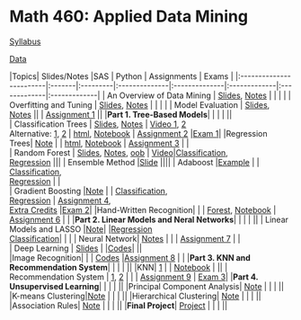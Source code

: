 # Math 460: Applied Data Mining

[Syllabus](m460syllabus.html)

[Data](data.html)

|Topics| Slides/Notes |SAS | Python | Assignments | Exams |
|:------------------------|:-------|:---------|:--------------|:--------------|:-------------|:-------------|:-------------|
| An Overview of Data Mining    | [Slides](slides/intro.html), [Notes]()      |        |             |       |
| Overfitting and Tuning  | [Slides](slides/overfitting.pdf), [Notes](slides/overfitting_note.pdf )     |        |            |       |
| Model Evaluation              | [Slides](slides/measuring_performance.pdf), [Notes](slides/measuring_performance_note.pdf)     ||      |   [Assignment 1](assignments/Math460_Assignment1.html)    ||
|**Part 1. Tree-Based Models**|  | |  | ||  
| Classification Trees          | [Slides](slides/fa21_classification_tree2_original.pdf), [Notes](slides/fa23_classification_tree2_note.pdf)     | [Video 1](https://bryant.hosted..com//Pages/Viewer.aspx?id=149629c1-f821-4b97-9c2f-b088010c70e4), [2](https://bryant.hosted..com//Pages/Viewer.aspx?id=cacc4e6b-a4e5-4628-b8ee-b08a010b2c11) <br> Alternative: [1](https://bryant.hosted..com//Pages/Viewer.aspx?id=5d52b5d5-d4c7-4c26-b97f-af1e010b9304), [2](https://bryant.hosted..com//Pages/Viewer.aspx?id=1b1ea9bc-81dd-48c8-a8c9-af20010860b9)     | [html](python/fa23/tree_classification.html),  [Notebook](python/fa23/tree_classification.ipynb)         |  [Assignment 2](assignments/Math460_Assignment2.html)     |[Exam 1](exams/Exam1/Exam1_fa22.html)|
|Regression Trees| [Note](slides/Regression_Trees.pdf) |  | [html](python/fa23/tree_regression.html), [Notebook](python/fa23/tree_regression.ipynb)  | [Assignment 3](assignments/assignment3_fa23.html)  | |  
| Random Forest                 | [Slides](slides/rf.pdf), [Notes](slides/rf_note_fa23.pdf), [oob](slides/oob.pdf)    |  [Video](https://bryant.hosted..com//Pages/Viewer.aspx?id=3d0f4009-d088-40d0-b457-b0910102e606)|[Classification](python/fa23/rf_classification.html), <br> [Regression](python/fa23/rf_regression.html) |||
| Ensemble Method  |[Slide](gganimate/boosting3.html) ||||
| Adaboost                      |[Example](gganimate/adaboost.html)          |          |  [Classification](python/fa23/adaboost_classification.html), <br> [Regression](python/fa23/adaboost_regression.html)       |  |     
| Gradient Boosting                      |[Note](slides/Adaboost_note.pdf)                   |        |  [Classification](python/fa23/gb_classification.html), <br> [Regression](python/fa23/gb_regression.html)      |  [Assignment 4](assignments/assignment4_fa23.html), <br> [Extra Credits](assignments/assignment5_fa23.html)  |[Exam 2](exams/Exam2/Exam2.html)|
|Hand-Written Recognition|  | | [Forest](python/digits/fa23/image_recognition_rf.html), [Notebook](python/digits/fa23/image_recognition_rf.ipynb) | [Assignment 6](assignments/assignment6_fa23.html) |  |
|**Part 2. Linear Models and Neral Networks**|  | |  | || 
| Linear Models and LASSO       |[Note](gganimate/lm_fa23.pdf)|     |[Regression](python/lasso_regression_practice.html)<br> [Classification](python/lasso_classification_fa21.html)|    |  |
| Neural Network|   [Notes](notes/nn.pdf)           |     |        |   [Assignment 7](assignments/assignment7_fa23.html)         |  |     
| Deep Learning | [Slides](gganimate/cnn.html)  |     |[Codes](https://colab.research.google.com/drive/1tSF1TJrGnneJ3fScV3PUQQk5PiGQuK5l?usp=sharing)|  ||  
|Image Recognition| | | [Codes](https://colab.research.google.com/drive/1w08iZYxummujaJ3u_NRBWKQxPpF3BL2H?authuser=1)  |[Assignment 8](assignments/assignment8_fa23.html)  |  |
|**Part 3. KNN and Recommendation System**|  | |  | ||
|KNN| [1](slides/knn.html) | | [Notebook](python/knn.html) | ||
| Recommendation System         | [1](slides/rs2.html), [2](slides/Netflix_Prize.pdf)             | |       | [Assignment 9](assignments/assignment9_fa23.html)           | [Exam 3](exams/Exam3/Exam3.html)| 
|**Part 4. Unsupervised Learning**|  | |  | ||
|Principal Component Analysis| [Note](slides/pca.pdf)  | |  | ||
|K-means Clustering|[Note](slides/clustering_kmeans.pdf)   | |  | ||
|Hierarchical Clustering| [Note](slides/clustering_hc.pdf)  | |  | ||
|Association Rules| [Note](notes/association_rules.pdf)  | |  | ||
|**Final Project**| [Project](final/Math460_Final.html) | |  | ||
